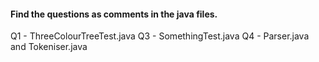 #### Find the questions as comments in the java files.
Q1 - ThreeColourTreeTest.java
Q3 - SomethingTest.java
Q4 - Parser.java and Tokeniser.java
